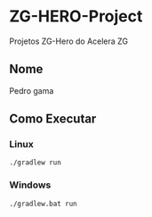 # ZG-HERO-Project

Projetos ZG-Hero do Acelera ZG

## Nome

Pedro gama

## Como Executar

### Linux

`./gradlew run`

### Windows

`./gradlew.bat run`
